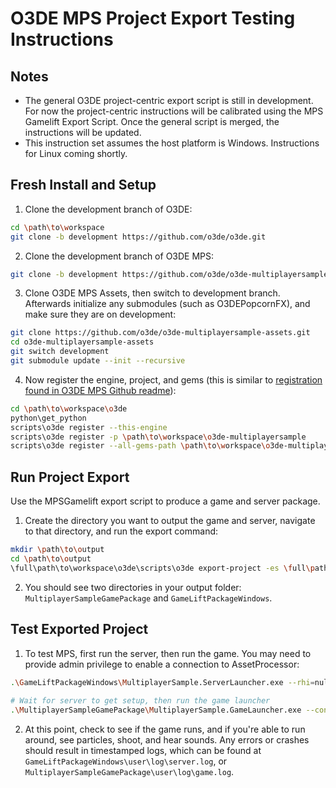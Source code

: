 # O3DE MPS Project Export Testing Instructions

## Notes

* The general O3DE project-centric export script is still in development. For now the project-centric instructions will be calibrated using the MPS Gamelift Export Script. Once the general script is merged, the instructions will be updated.
* This instruction set assumes the host platform is Windows. Instructions for Linux coming shortly.

## Fresh Install and Setup
1. Clone the development branch of O3DE:
```bash
cd \path\to\workspace
git clone -b development https://github.com/o3de/o3de.git 
```
2. Clone the development branch of O3DE MPS:
```bash
git clone -b development https://github.com/o3de/o3de-multiplayersample.git
```
3. Clone O3DE MPS Assets, then switch to development branch. Afterwards initialize any submodules (such as O3DEPopcornFX), and make sure they are on development:
```bash
git clone https://github.com/o3de/o3de-multiplayersample-assets.git
cd o3de-multiplayersample-assets
git switch development
git submodule update --init --recursive
```
4. Now register the engine, project, and gems (this is similar to [registration found in O3DE MPS Github readme](https://github.com/o3de/o3de-multiplayersample/blob/MPSProjectExportTestingInstructions/README.md#step-2-register-the-engine-the-project-and-the-gems)):
```bash
cd \path\to\workspace\o3de
python\get_python
scripts\o3de register --this-engine
scripts\o3de register -p \path\to\workspace\o3de-multiplayersample
scripts\o3de register --all-gems-path \path\to\workspace\o3de-multiplayersample-assets\Gems
```

## Run Project Export
Use the MPSGamelift export script to produce a game and server package. 

1. Create the directory you want to output the game and server, navigate to that directory, and run the export command:
```bash
mkdir \path\to\output
cd \path\to\output
\full\path\to\workspace\o3de\scripts\o3de export-project -es \full\path\to\workspace\o3de-multiplayersample\MPSGameLift\Scripts\export_gamelift_server_package.py --code --assets -ll INFO --package-gamelauncher
```

2. You should see two directories in your output folder: `MultiplayerSampleGamePackage` and `GameLiftPackageWindows`.

## Test Exported Project
1. To test MPS, first run the server, then run the game. You may need to provide admin privilege to enable a connection to AssetProcessor:
```bash
.\GameLiftPackageWindows\MultiplayerSample.ServerLauncher.exe --rhi=null -NullRenderer --console-command-file=launch_server.cfg --net_udpDefaultTimeoutMs=20000
 
# Wait for server to get setup, then run the game launcher
.\MultiplayerSampleGamePackage\MultiplayerSample.GameLauncher.exe --connect=127.0.0.1 --net_udpDefaultTimeoutMs=20000
```

2. At this point, check to see if the game runs, and if you're able to run around, see particles, shoot, and hear sounds. Any errors or crashes should result in timestamped logs, which can be found at `GameLiftPackageWindows\user\log\server.log`, or `MultiplayerSampleGamePackage\user\log\game.log`.
